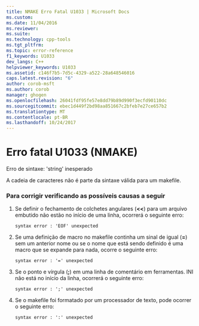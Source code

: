 ```yaml
---
title: NMAKE Erro Fatal U1033 | Microsoft Docs
ms.custom: 
ms.date: 11/04/2016
ms.reviewer: 
ms.suite: 
ms.technology: cpp-tools
ms.tgt_pltfrm: 
ms.topic: error-reference
f1_keywords: U1033
dev_langs: C++
helpviewer_keywords: U1033
ms.assetid: c146f7b5-7d5c-4329-a522-28a648546016
caps.latest.revision: "6"
author: corob-msft
ms.author: corob
manager: ghogen
ms.openlocfilehash: 26041fdf95fe57e8dd79b89d990f3ecfd90110dc
ms.sourcegitcommit: ebec1d449f2bd98aa851667c2bfeb7e27ce657b2
ms.translationtype: MT
ms.contentlocale: pt-BR
ms.lasthandoff: 10/24/2017
---
```

# <a name="nmake-fatal-error-u1033"></a>Erro fatal U1033 (NMAKE)
Erro de sintaxe: 'string' inesperado  
  
 A cadeia de caracteres não é parte da sintaxe válida para um makefile.  
  
### <a name="to-fix-by-checking-the-following-possible-causes"></a>Para corrigir verificando as possíveis causas a seguir  
  
1.  Se definir o fechamento de colchetes angulares (**<<**) para um arquivo embutido não estão no início de uma linha, ocorrerá o seguinte erro:  
  
    ```  
    syntax error : 'EOF' unexpected  
    ```  
  
2.  Se uma definição de macro no makefile continha um sinal de igual (**=**) sem um anterior nome ou se o nome que está sendo definido é uma macro que se expande para nada, ocorre o seguinte erro:  
  
    ```  
    syntax error : '=' unexpected  
    ```  
  
3.  Se o ponto e vírgula (**;**) em uma linha de comentário em ferramentas. INI não está no início da linha, ocorrerá o seguinte erro:  
  
    ```  
    syntax error : ';' unexpected  
    ```  
  
4.  Se o makefile foi formatado por um processador de texto, pode ocorrer o seguinte erro:  
  
    ```  
    syntax error : ':' unexpected  
    ```